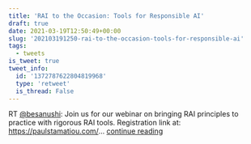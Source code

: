 ```yaml
---
title: 'RAI to the Occasion: Tools for Responsible AI'
draft: true
date: 2021-03-19T12:50:49+00:00
slug: '202103191250-rai-to-the-occasion-tools-for-responsible-ai'
tags:
  - tweets
is_tweet: true
tweet_info:
  id: '1372787622804819968'
  type: 'retweet'
  is_thread: False
---
```




RT [@besanushi](https://x.com/besanushi): Join us for our webinar on bringing RAI principles to practice with rigorous RAI tools. Registration link at: <https://paulstamatiou.com/>… [continue reading](https://x.com/sytelus/status/1372787622804819968)
